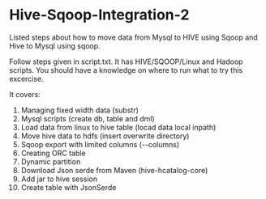 # Hive-Sqoop-Integration-2
Listed steps about how to move data from Mysql to HIVE using Sqoop and Hive to Mysql using sqoop.  

Follow steps given in script.txt. It has HIVE/SQOOP/Linux and Hadoop scripts. You should have a knowledge on where to run what to try this excercise.  

It covers:
  1. Managing fixed width data (substr)
  2. Mysql scripts (create db, table and dml)
  3. Load data from linux to hive table (locad data local inpath)
  4. Move hive data to hdfs (insert overwrite directory)
  5. Sqoop export with limited columns (--columns)
  6. Creating ORC table
  7. Dynamic partition
  8. Download Json serde from Maven (hive-hcatalog-core)
  9. Add jar to hive session
  10. Create table with JsonSerde
